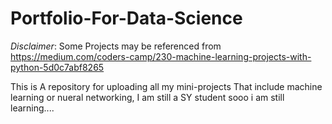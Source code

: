# Portfolio-For-Data-Science

*Disclaimer*:
Some Projects may be referenced from https://medium.com/coders-camp/230-machine-learning-projects-with-python-5d0c7abf8265

This is A repository for uploading all my mini-projects That include machine learning or nueral networking,
I am still a SY student sooo i am still learning....
